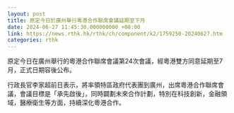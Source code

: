 ```yaml
---
layout: post
title: 原定今日於廣州舉行粵港合作聯席會議延期至下月
date: 2024-06-27 11:45:30.000000000 +08:00
link: https://news.rthk.hk/rthk/ch/component/k2/1759250-20240627.htm
categories: rthk
---
```


原定今日在廣州舉行的粵港合作聯席會議第24次會議，經粵港雙方同意延期至7月，正式日期容後公布。

行政長官李家超前日表示，將率領特區政府代表團到廣州，出席粵港合作聯席會議，會議目標是「承先啟後」，同時闢劃未來合作計劃，特別在科技創新，金融領域，醫療衛生等方面，持續深化粵港合作。
